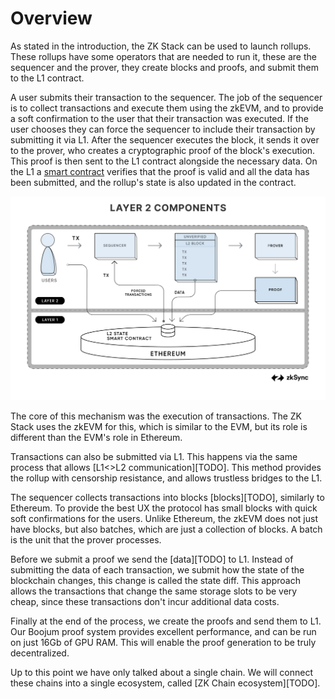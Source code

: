 <!--- WIP --->

# Overview

As stated in the introduction, the ZK Stack can be used to launch rollups. These rollups have some operators that are
needed to run it, these are the sequencer and the prover, they create blocks and proofs, and submit them to the L1
contract.

A user submits their transaction to the sequencer. The job of the sequencer is to collect transactions and execute them
using the zkEVM, and to provide a soft confirmation to the user that their transaction was executed. If the user chooses
they can force the sequencer to include their transaction by submitting it via L1. After the sequencer executes the
block, it sends it over to the prover, who creates a cryptographic proof of the block's execution. This proof is then
sent to the L1 contract alongside the necessary data. On the L1 a [smart contract](./l1_smart_contracts.md) verifies
that the proof is valid and all the data has been submitted, and the rollup's state is also updated in the contract.

![Components](./img/L2_Components.png)

The core of this mechanism was the execution of transactions. The ZK Stack uses the zkEVM for this, which is similar to
the EVM, but its role is different than the EVM's role in Ethereum.

Transactions can also be submitted via L1. This happens via the same process that allows [L1<>L2 communication][TODO].
This method provides the rollup with censorship resistance, and allows trustless bridges to the L1.

The sequencer collects transactions into blocks [blocks][TODO], similarly to Ethereum. To provide the best UX the
protocol has small blocks with quick soft confirmations for the users. Unlike Ethereum, the zkEVM does not just have
blocks, but also batches, which are just a collection of blocks. A batch is the unit that the prover processes.

Before we submit a proof we send the [data][TODO] to L1. Instead of submitting the data of each transaction, we submit
how the state of the blockchain changes, this change is called the state diff. This approach allows the transactions
that change the same storage slots to be very cheap, since these transactions don't incur additional data costs.

Finally at the end of the process, we create the proofs and send them to L1. Our Boojum proof system provides excellent
performance, and can be run on just 16Gb of GPU RAM. This will enable the proof generation to be truly decentralized.

Up to this point we have only talked about a single chain. We will connect these chains into a single ecosystem, called
[ZK Chain ecosystem][TODO].
